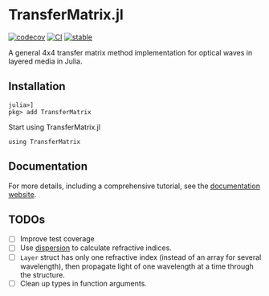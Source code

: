 # TransferMatrix.jl

[![codecov](https://codecov.io/gh/garrekstemo/TransferMatrix.jl/graph/badge.svg?token=WO2ITE125C)](https://codecov.io/gh/garrekstemo/TransferMatrix.jl)
[![CI](https://github.com/garrekstemo/TransferMatrix.jl/actions/workflows/CI.yml/badge.svg)](https://github.com/garrekstemo/TransferMatrix.jl/actions/workflows/CI.yml)
[![stable](https://img.shields.io/badge/docs-stable-blue)](https://garrek.org/TransferMatrix.jl/stable/)

A general 4x4 transfer matrix method implementation for optical waves in layered media in Julia.

## Installation

```
julia>]
pkg> add TransferMatrix
```

Start using TransferMatrix.jl

```
using TransferMatrix
```

## Documentation

For more details, including a comprehensive tutorial, see the [documentation website](https://garrek.org/TransferMatrix.jl).


## TODOs

- [ ] Improve test coverage
- [ ] Use [dispersion](https://stillyslalom.github.io/RefractiveIndex.jl/dev/#RefractiveIndex.dispersion-Tuple%7BRefractiveMaterial,%20Float64%7D) to calculate refractive indices.
- [ ] `Layer` struct has only one refractive index (instead of an array for several wavelength), then propagate light of one wavelength at a time through the structure.
- [ ] Clean up types in function arguments.